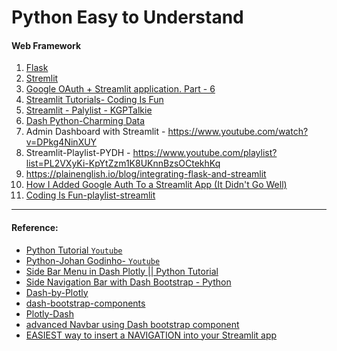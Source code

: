 # Python Easy to Understand

#### Web Framework
1. [Flask](https://github.com/SumonPaul18/flask-python/tree/main)
2. [Stremlit](https://streamlit.io/)
3. [Google OAuth + Streamlit application. Part - 6](https://www.youtube.com/watch?v=WKnnHbS104A)
4. [Streamlit Tutorials- Coding Is Fun](https://www.youtube.com/playlist?list=PL7QI8ORyVSCaejt2LICRQtOTwmPiwKO2n)
5. [Streamlit - Palylist - KGPTalkie](https://www.youtube.com/@KGPTalkie)
6. [Dash Python-Charming Data](https://www.youtube.com/@CharmingData/playlists)
7. Admin Dashboard with Streamlit - https://www.youtube.com/watch?v=DPkg4NinXUY
8. Streamlit-Playlist-PYDH - https://www.youtube.com/playlist?list=PL2VXyKi-KpYtZzm1K8UKnnBzsOCtekhKq
9. https://plainenglish.io/blog/integrating-flask-and-streamlit
10. [How I Added Google Auth To a Streamlit App (It Didn't Go Well)](https://www.youtube.com/watch?v=0M4K53XBsjo)
11. [Coding Is Fun-playlist-streamlit](https://www.youtube.com/@CodingIsFun/playlists)
---
#### Reference:
- [Python Tutorial `Youtube`](https://www.youtube.com/playlist?list=PLJJcOjd3n1ZciR86Tc0y1Z2b2J1Nr9bAB)
- [Python-Johan Godinho- `Youtube`](https://www.youtube.com/@johangodinho/playlists)
- [Side Bar Menu in Dash Plotly || Python Tutorial](https://www.youtube.com/watch?v=_pd-TCvJ8bk)
- [Side Navigation Bar with Dash Bootstrap - Python](https://www.youtube.com/watch?v=ln8dyS2y4Nc)
- [Dash-by-Plotly](https://github.com/Coding-with-Adam/Dash-by-Plotly/tree/master/Bootstrap/Side-Bar)
- [dash-bootstrap-components](https://dash-bootstrap-components.opensource.faculty.ai/docs/components/nav/)
- [Plotly-Dash](https://github.com/DashBookProject/Plotly-Dash)
- [advanced Navbar using Dash bootstrap component](https://www.youtube.com/watch?v=4tyyTWkC-fc)
- [EASIEST way to insert a NAVIGATION into your Streamlit app](https://www.youtube.com/watch?v=hEPoto5xp3k)



